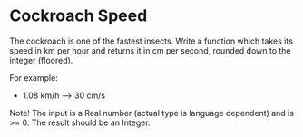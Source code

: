 # Cockroach Speed

The cockroach is one of the fastest insects. Write a function which takes its speed in km per hour and returns it in cm per second, rounded down to the integer (floored).

For example:

- 1.08 km/h --> 30 cm/s

Note! The input is a Real number (actual type is language dependent) and is >= 0. The result should be an Integer.
